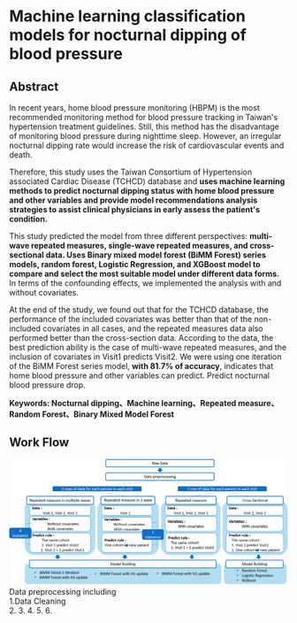 <link rel="stylesheet" href="/github_img/myCSS.css">

# Machine learning classification models for nocturnal dipping of blood pressure


## Abstract
  In recent years, home blood pressure monitoring (HBPM) is the most recommended
monitoring method for blood pressure tracking in Taiwan's hypertension treatment guidelines.
Still, this method has the disadvantage of monitoring blood pressure during nighttime sleep.
However, an irregular nocturnal dipping rate would increase the risk of cardiovascular events
and death.

  Therefore, this study uses the Taiwan Consortium of Hypertension associated
Cardiac Disease (TCHCD) database and <b>uses machine learning methods to predict nocturnal
dipping status with home blood pressure and other variables and provide model
recommendations analysis strategies to assist clinical physicians in early assess the patient's
condition.</b>

  This study predicted the model from three different perspectives: <b>multi-wave repeated
measures, single-wave repeated measures, and cross-sectional data. Uses Binary mixed model
forest (BiMM Forest) series models, random forest, Logistic Regression, and XGBoost model
to compare and select the most suitable model under different data forms.</b> In terms of the
confounding effects, we implemented the analysis with and without covariates.

  At the end of the study, we found out that for the TCHCD database, the performance of
the included covariates was better than that of the non-included covariates in all cases, and the
repeated measures data also performed better than the cross-section data. According to the
data, the best prediction ability is the case of multi-wave repeated measures, and the inclusion
of covariates in Visit1 predicts Visit2. We were using one iteration of the BiMM Forest series
model, <b>with 81.7% of accuracy</b>, indicates that home blood pressure and other variables can
predict. Predict nocturnal blood pressure drop.

<b>Keywords: Nocturnal dipping、Machine learning、Repeated measure、Random Forest、Binary Mixed Model Forest</b>

<!--## Data Sets

<div>

  <img src="圖片1.png" style="width:40% ;float:left"> 
  
  
</div>-->

## Work Flow
<div>

  <img src="flow2.png"> 
  Data preprocessing including<br> 
  1.Data Cleaning<br>
  2.
  3.
  4.
  5.
  6.
</div>
